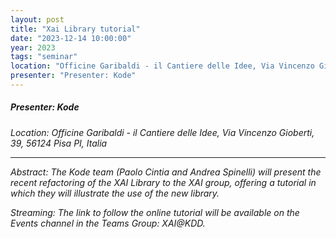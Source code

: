 ```yaml
---
layout: post
title: "Xai Library tutorial"
date: "2023-12-14 10:00:00"
year: 2023
tags: "seminar"
location: "Officine Garibaldi - il Cantiere delle Idee, Via Vincenzo Gioberti, 39, 56124 Pisa PI, Italia"
presenter: "Presenter: Kode"
---
```

<h5>Presenter: Kode</h5>
<em>Location: Officine Garibaldi - il Cantiere delle Idee, Via Vincenzo Gioberti, 39, 56124 Pisa PI, Italia<em>
<br>
<hr>

Abstract: The Kode team (Paolo Cintia and Andrea Spinelli) will present the recent refactoring of the XAI Library to the XAI group, offering a tutorial in which they will illustrate the use of the new library.

Streaming: The link to follow the online tutorial will be available on the <i>Events</i> channel in the Teams Group: XAI@KDD.
                